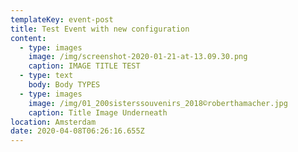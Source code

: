```yaml
---
templateKey: event-post
title: Test Event with new configuration
content:
  - type: images
    image: /img/screenshot-2020-01-21-at-13.09.30.png
    caption: IMAGE TITLE TEST
  - type: text
    body: Body TYPES
  - type: images
    image: /img/01_200sisterssouvenirs_2018©roberthamacher.jpg
    caption: Title Image Underneath
location: Amsterdam
date: 2020-04-08T06:26:16.655Z
---
```

